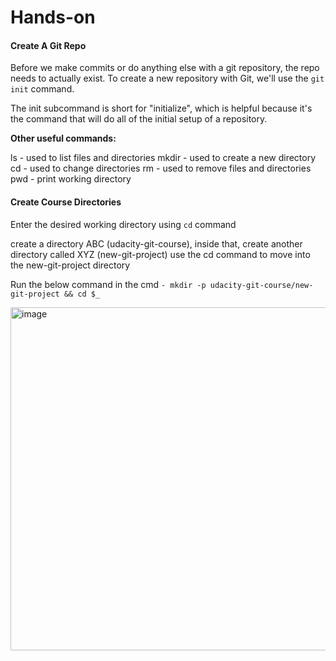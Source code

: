 # Hands-on

#### Create A Git Repo

Before we make commits or do anything else with a git repository, the repo needs to actually exist. To create a new repository with Git, we'll use the ```git init``` command.

The init subcommand is short for "initialize", which is helpful because it's the command that will do all of the initial setup of a repository.

**Other useful commands:**

ls - used to list files and directories
mkdir - used to create a new directory
cd - used to change directories
rm - used to remove files and directories
pwd - print working directory

#### Create Course Directories

Enter the desired working directory using ```cd``` command

create a directory ABC (udacity-git-course), inside that, create another directory called XYZ (new-git-project)
use the cd command to move into the new-git-project directory

Run the below command in the cmd
```- mkdir -p udacity-git-course/new-git-project && cd $_ ```

<img width="549" alt="image" src="https://user-images.githubusercontent.com/75114179/189935700-580e51d8-f40f-411a-9cd0-e93d6b1f44b2.png">


